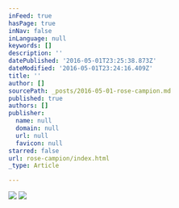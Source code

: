 ```yaml
---
inFeed: true
hasPage: true
inNav: false
inLanguage: null
keywords: []
description: ''
datePublished: '2016-05-01T23:25:38.873Z'
dateModified: '2016-05-01T23:24:16.409Z'
title: ''
author: []
sourcePath: _posts/2016-05-01-rose-campion.md
published: true
authors: []
publisher:
  name: null
  domain: null
  url: null
  favicon: null
starred: false
url: rose-campion/index.html
_type: Article

---
```

![](https://the-grid-user-content.s3-us-west-2.amazonaws.com/37f7599a-1e6e-40ff-b1f0-710cb76ded65.jpg)
![](https://the-grid-user-content.s3-us-west-2.amazonaws.com/05058690-4d38-437a-988f-220137ac8004.jpg)